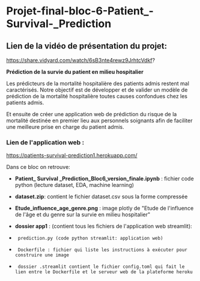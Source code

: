 # Projet-final-bloc-6-Patient_-Survival-_Prediction

## Lien de la vidéo de présentation du projet:

https://share.vidyard.com/watch/6sB3nte4rewz9JrhtcVdkf?


**Prédiction de la survie du patient en milieu hospitalier**

Les prédicteurs de la mortalité hospitalière des patients admis restent mal caractérisés. Notre objectif est de développer et de valider un modèle de prédiction de la mortalité hospitalière toutes causes confondues chez les patients admis. 


Et ensuite de créer une application web de prédiction du risque de la mortalité destinée en premier lieu aux personnels soignants afin de faciliter une meilleure prise en charge du patient admis.

### Lien de l'application web : 

https://patients-survival-prediction1.herokuapp.com/


Dans ce bloc on retrouve:

 - **Patient_ Survival _Prediction_Bloc6_version_finale.ipynb** : fichier code python (lecture dataset, EDA, machine learning) 
 
 - **dataset.zip**: contient le fichier dataset.csv sous la forme compressée
 
 - **Etude_influence_age_genre.png** : image plotly de "Etude de l'influence de l'âge et du genre sur la survie en milieu hospitalier"
 
 - **dossier app1** : (contient tous les fichiers de l'application web streamlit):
 -      prediction.py (code python streamlit: application web)
 -      Dockerfile : fichier qui liste les instructions à exécuter pour construire une image
 -      dossier .streamlit contient le fichier config.toml qui fait le lien entre le Dockerfile et le serveur web de la plateforme heroku
        
